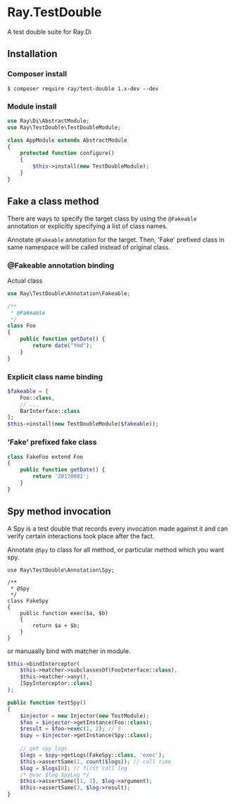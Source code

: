 # Ray.TestDouble 

A test double suite for Ray.Di

## Installation

### Composer install

    $ composer require ray/test-double 1.x-dev --dev
    
### Module install

```php
use Ray\Di\AbstractModule;
use Ray\TestDouble\TestDoubleModule;

class AppModule extends AbstractModule
{
    protected function configure()
    {
        $this->install(new TestDoubleModule);
    }
}
```

## Fake a class method


There are ways to specify the target class by using the `@Fakeable` annotation or explicitly specifying a list of class names.

Annotate `@Fakeable` annotation for the target. Then, 'Fake' prefixed class in same namespace will be called instead of original class.

### @Fakeable annotation binding

Actual class

```php
use Ray\TestDouble\Annotation\Fakeable;

/**
 * @Fakeable
 */
class Foo
{
    public function getDate() {
        return date("Ymd");
    }
}
```

### Explicit class name binding

```php
$fakeable = [
    Foo::class,
    // ...
    BarInterface::class
];
$this->install(new TestDoubleModule($fakeable));

```

### 'Fake' prefixed fake class

```php
class FakeFoo extend Foo
{
    public function getDate() {
        return '20170801';
    }
}
```

## Spy method invocation

A Spy is a test double that records every invocation made against it and can verify certain interactions took place after the fact. 

Annotate `@Spy` to class for all method, or particular method which you want spy.

```
use Ray\TestDouble\Annotation\Spy;

/**
 * @Spy
 */
class FakeSpy
{
    public function exec($a, $b)
    {
        return $a + $b;
    }
}
```

or manuaally bind with matcher in module.

```php
$this->bindInterceptor(
    $this->matcher->subclassesOf(FooInterface::class),
    $this->matcher->any(),
    [SpyInterceptor::class]
);

```

```php
public function testSpy()
{
    $injector = new Injector(new TestModule);
    $foo = $injector->getInstance(Foo::class);
    $result = $foo->exec(1, 2); // 3
    $spy = $injector->getInstance(Spy::class);
    
    // get spy logs
    $logs = $spy->getLogs(FakeSpy::class, 'exec');
    $this->assertSame(1, count($logs)); // call time
    $log = $logs[0]; // first call log
    /* @var $log SpyLog */
    $this->assertSame([1, 2], $log->argument);
    $this->assertSame(3, $log->result);
}
```
